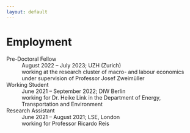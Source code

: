 ```yaml
---
layout: default
---
```


# Employment

<dl>
   <dt>Pre-Doctoral Fellow</dt>
      <dd>August 2022 – July 2023; UZH (Zurich)</dd>
      <dd>working at the research cluster of macro- and labour economics under supervision of Professor Josef Zweimüller</dd>
   <dt>Working Student</dt>
      <dd>June 2021 – September 2022; DIW Berlin</dd>
      <dd>working for Dr. Heike Link in the Department of Energy, Transportation and Environment</dd>
   <dt>Research Assistant</dt>
      <dd>June 2021 – August 2021; LSE, London</dd>
      <dd>working for Professor Ricardo Reis</dd>
</dl>
